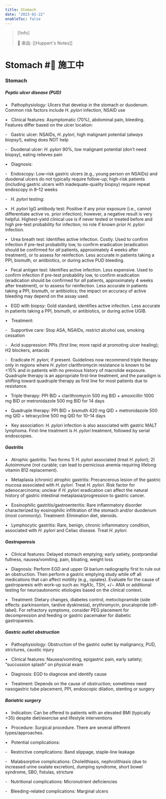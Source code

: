 ```yaml
---
title: Stomach
date: "2023-01-22"
enableToc: false
---
```


> [!info]
>
> 🌱 來自: [[Huppert's Notes]]

# Stomach #🚧 施工中

### Stomach

##### Peptic ulcer disease (PUD)

•   Pathophysiology: Ulcers that develop in the stomach or duodenum. Common risk factors include *H. pylori* infection, NSAID use

•   Clinical features: Asymptomatic (70%), abdominal pain, bleeding. Features differ based on the ulcer location:

-   Gastric ulcer: NSAIDs, *H. pylori*, high malignant potential (*always biopsy\!*), eating does NOT help

-   Duodenal ulcer: *H. pylori* 90%, low malignant potential (don’t need biopsy), eating relieves pain

•   Diagnosis:

-   Endoscopy: Low-risk gastric ulcers (e.g., young person on NSAIDs) and duodenal ulcers do not typically require follow-up; high-risk patients (including gastric ulcers with inadequate-quality biopsy) require repeat endoscopy in 8–12 weeks

-   *H. pylori* testing:

**•**   *H. pylori* IgG antibody test: Positive if any prior exposure (i.e., cannot differentiate active vs. prior infection); however, a negative result is very helpful. Highest-yield clinical use is if never tested or treated before and high pre-test probability for infection; no role if known prior *H. pylori* infection.

**•**   Urea breath test: Identifies active infection. Costly. Used to confirm infection if pre-test probability low, to confirm eradication (eradication should be confirmed for *all* patients, approximately 4 weeks after treatment), or to assess for reinfection. Less accurate in patients taking a PPI, bismuth, or antibiotics, or during active PUD bleeding.

**•**   Fecal antigen test: Identifies active infection. Less expensive. Used to confirm infection if pre-test probability low, to confirm eradication (eradication should be confirmed for *all* patients, approximately 4 weeks after treatment), or to assess for reinfection. Less accurate in patients taking a PPI, bismuth, or antibiotics; the impact on accuracy of active bleeding may depend on the assay used.

**•**   EGD with biopsy: Gold standard, identifies active infection. Less accurate in patients taking a PPI, bismuth, or antibiotics, or during active UGIB.

•   Treatment:

-   Supportive care: Stop ASA, NSAIDs, restrict alcohol use, smoking cessation

-   Acid suppression: PPIs (first line; more rapid at promoting ulcer healing); H2 blockers, antacids

-   Eradicate *H. pylori,* if present. Guidelines now recommend triple therapy only in regions where *H. pylori* clarithromycin resistance is known to be <15% and in patients with no previous history of macrolide exposure. Quadruple therapy is an appropriate first-line treatment, and the paradigm is shifting toward quadruple therapy as first line for most patients due to resistance.

**•**   Triple therapy: PPI BID \+ clarithromycin 500 mg BID \+ amoxicillin 1000 mg BID *or* metronidazole 500 mg BID for 14 days

**•**   Quadruple therapy: PPI BID \+ bismuth 420 mg QID \+ metronidazole 500 mg QID \+ tetracycline 500 mg QID for 10–14 days

•   Key association: *H. pylori* infection is also associated with gastric MALT lymphoma. First-line treatment is *H. pylori* treatment, followed by serial endoscopies.

##### Gastritis

•   Atrophic gastritis: Two forms 1) *H. pylori* associated (treat *H. pylori*); 2) Autoimmune (not curable; can lead to pernicious anemia requiring lifelong vitamin B12 replacement).

•   Metaplasia (chronic) atrophic gastritis: Precancerous lesion of the gastric mucosa associated with *H. pylori*. Treat *H. pylori*. Risk factor for adenocarcinoma; unclear if *H. pylori* eradication can affect the natural history of gastric intestinal metaplasia/progression to gastric cancer.

•   Eosinophilic gastritis/gastroenteritis: Rare inflammatory disorder characterized by eosinophilic infiltration of the stomach and/or duodenum (most commonly). Treatment: Elimination diet, steroids.

•   Lymphocytic gastritis: Rare, benign, chronic inflammatory condition, associated with *H. pylori* and Celiac disease. Treat *H. pylori.*

##### Gastroparesis

•   Clinical features: Delayed stomach emptying; early satiety, postprandial fullness, nausea/vomiting, pain, bloating, weight loss

•   Diagnosis: Perform EGD and upper GI barium radiography first to rule out an obstruction. Then perform a gastric emptying study while off all medications that can affect motility (e.g., opiates). Evaluate for the cause of gastroparesis with work-up such as: HgA1c, TSH, \+/− ANA or additional testing for neuroautonomic etiologies based on the clinical context.

•   Treatment: Dietary changes, diabetes control, metoclopramide (side effects: parkinsonism, tardive dyskinesia), erythromycin, prucalopride (off-label). For refractory symptoms, consider PEG placement for decompression and feeding or gastric pacemaker for diabetic gastroparesis.

##### Gastric outlet obstruction

•   Pathophysiology: Obstruction of the gastric outlet by malignancy, PUD, strictures, caustic injury

•   Clinical features: Nausea/vomiting, epigastric pain, early satiety; “succussion splash” on physical exam

•   Diagnosis: EGD to diagnose and identify cause

•   Treatment: Depends on the cause of obstruction; sometimes need nasogastric tube placement, PPI, endoscopic dilation, stenting or surgery

##### Bariatric surgery

•   Indication: Can be offered to patients with an elevated BMI (typically >35) despite diet/exercise and lifestyle interventions

•   Procedure: Surgical procedure. There are several different types/approaches.

•   Potential complications:

-   Restrictive complications: Band slippage, staple-line leakage

-   Malabsorptive complications: Cholelithiasis, nephrolithiasis (due to increased urine oxalate excretion), dumping syndrome, short bowel syndrome, SBO, fistulas, stricture

-   Nutritional complications: Micronutrient deficiencies

-   Bleeding-related complications: Marginal ulcers

